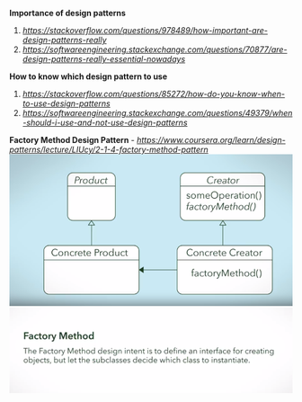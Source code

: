 **Importance of design patterns**
1. *https://stackoverflow.com/questions/978489/how-important-are-design-patterns-really*
2. *https://softwareengineering.stackexchange.com/questions/70877/are-design-patterns-really-essential-nowadays*

**How to know which design pattern to use**
1. *https://stackoverflow.com/questions/85272/how-do-you-know-when-to-use-design-patterns*
2. *https://softwareengineering.stackexchange.com/questions/49379/when-should-i-use-and-not-use-design-patterns*

**Factory Method Design Pattern** - *https://www.coursera.org/learn/design-patterns/lecture/LIUcy/2-1-4-factory-method-pattern*
![alt text](https://raw.githubusercontent.com/pranay2063/CS17/master/DesignPatterns/Images/FactoryMethod.PNG)
![alt text](https://raw.githubusercontent.com/pranay2063/CS17/master/DesignPatterns/Images/FactoryMethodDesignIntent.PNG)
